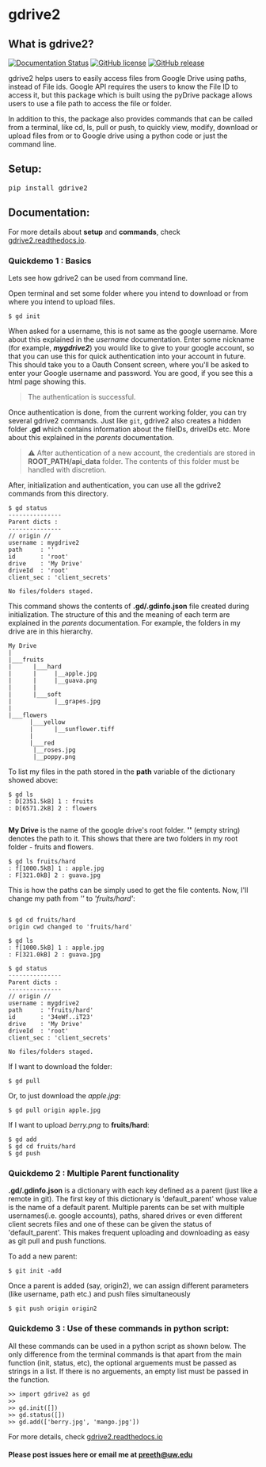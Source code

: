 # **gdrive2**
## What is gdrive2?

[![Documentation Status](https://readthedocs.org/projects/gdrive2/badge/?version=latest)](https://gdrive2.readthedocs.io/en/latest/?badge=latest)
[![GitHub license](https://img.shields.io/github/license/Naereen/StrapDown.js.svg)](https://github.com/preethampaul/gdrive2/blob/master/LICENSE)
[![GitHub release](https://img.shields.io/github/release/Naereen/StrapDown.js.svg)](https://GitHub.com/preethampaul/gdrive2/releases/)


gdrive2 helps users to easily access files from Google Drive using paths, instead of File ids. Google API requires the users to know the File ID to access it, but this package which is built using the pyDrive package allows users to use a file path to access the file or folder.

In addition to this, the package also provides commands that can be called from a terminal, like cd, ls, pull or push, to quickly view, modify, download or upload files from or to Google drive using a python code or just the command line.

## Setup:
<pre>pip install gdrive2</pre>

## Documentation:
For more details about **setup** and **commands**, check [gdrive2.readthedocs.io](https://gdrive2.readthedocs.io).

### Quickdemo 1 : Basics

Lets see how gdrive2 can be used from command line.

Open terminal and set some folder where you intend to download or from where you intend to upload files.

<pre><code>$ gd init</code></pre>
  
When asked for a username, this is not same as the google username. More about this explained in the *username* documentation.
Enter some nickname (for example, ***mygdrive2***) you would like to give to your google account, so that you can use this for quick authentication into your account in future.
This should take you to a Oauth Consent screen, where you'll be asked to enter your Google username and password. You are good, if you see this a html page showing this.

>  The authentication is successful.

Once authentication is done, from the current working folder, you can try several gdrive2 commands. Just like `git`, gdrive2 also creates a hidden folder **.gd** which contains information about the fileIDs, driveIDs etc. More about this explained in the *parents* documentation.

> :warning: After authentication of a new account, the credentials are stored in **ROOT_PATH/api_data** folder. The contents of this folder must be handled with discretion.

After, initialization and authentication, you can use all the gdrive2 commands from this directory.

<pre><code>$ gd status
---------------
Parent dicts :
---------------
// origin // <DEFAULT>
username : mygdrive2
path     : ''
id       : 'root'
drive    : 'My Drive'
driveId  : 'root'
client_sec : 'client_secrets'

No files/folders staged.
</code></pre>

This command shows the contents of **.gd/.gdinfo.json** file created during initialization. The structure of this and the meaning of each term are explained in the *parents* documentation. For example, the folders in my drive are in this hierarchy.

<pre><code>My Drive
|
|___fruits
|      |___hard
|      |     |__apple.jpg
|      |     |__guava.png
|      |
|      |___soft
|            |__grapes.jpg
|
|___flowers
      |___yellow
      |      |__sunflower.tiff
      |
      |___red
	   |__roses.jpg
	   |__poppy.png
</code></pre>

To list my files in the path stored in the **path** variable of the dictionary showed above:

<pre><code>$ gd ls
: D[2351.5kB] 1 : fruits
: D[6571.2kB] 2 : flowers
 </code></pre>

**My Drive** is the name of the google drive's root folder. **''** (empty string) denotes the path to it. This shows that there are two folders in my root folder - fruits and flowers.

<pre><code>$ gd ls fruits/hard
: f[1000.5kB] 1 : apple.jpg
: F[321.0kB] 2 : guava.jpg</code></pre>

This is how the paths can be simply used to get the file contents. Now, I'll change my path from *''* to *'fruits/hard'*:

<pre><code>
$ gd cd fruits/hard
origin cwd changed to 'fruits/hard'

$ gd ls
: f[1000.5kB] 1 : apple.jpg
: F[321.0kB] 2 : guava.jpg

$ gd status
---------------
Parent dicts :
---------------
// origin // <DEFAULT>
username : mygdrive2
path     : 'fruits/hard'
id       : '34eWf..iT23'
drive    : 'My Drive'
driveId  : 'root'
client_sec : 'client_secrets'

No files/folders staged.
</code></pre>

If I want to download the folder:

<pre><code>$ gd pull</code></pre>

Or, to just download the *apple.jpg*:

<pre><code>$ gd pull origin apple.jpg</code></pre>

If I want to upload *berry.png* to **fruits/hard**:

<pre><code>$ gd add <local_path_to_'berry.png'>
$ gd cd fruits/hard
$ gd push</code></pre>


### Quickdemo 2 : Multiple Parent functionality

**.gd/.gdinfo.json** is a dictionary with each key defined as a parent (just like a remote in git). The first key of this dictionary is 'default_parent' whose value is the name of a default parent. Multiple parents can be set with multiple usernames(i.e. google accounts), paths, shared drives or even different client secrets files and one of these can be given the status of 'default_parent'. This makes frequent uploading and downloading as easy as git pull and push functions.

To add a new parent:

<pre><code>$ git init -add</code></pre>

Once a parent is added (say, origin2), we can assign different parameters (like username, path etc.) and push files simultaneously

<pre><code>$ git push origin origin2</code></pre>


### Quickdemo 3 : Use of these commands in python script:

All these commands can be used in a python script as shown below. The only difference from the terminal commands is that apart from the main function (init, status, etc), the optional arguements must be passed as strings in a list. If there is no arguements, an empty list must be passed in the function.

<pre><code>>> import gdrive2 as gd
>> 
>> gd.init([])
>> gd.status([])
>> gd.add(['berry.jpg', 'mango.jpg'])</code></pre>

For more details, check [gdrive2.readthedocs.io](https://gdrive2.readthedocs.io)


#### Please post issues here or email me at preeth@uw.edu
